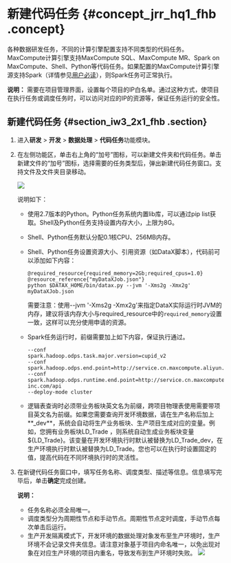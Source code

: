 # 新建代码任务 {#concept_jrr_hq1_fhb .concept}

各种数据研发任务，不同的计算引擎配置支持不同类型的代码任务。MaxCompute计算引擎支持MaxCompute SQL、MaxCompute MR、Spark on MaxCompute、Shell、Python等代码任务。如果配置的MaxCompute计算引擎源支持Spark（详情参见[用户必读](../../../../cn.zh-CN/产品简介/用户必读.md#)），则Spark任务可正常执行。

**说明：** 需要在项目管理界面，设置每个项目的IP白名单。通过这种方式，使项目在执行任务或调度任务时，可以访问对应的IP的资源等，保证任务运行的安全性。

## 新建代码任务 {#section_iw3_2x1_fhb .section}

1.  进入**研发** \> **开发** \> **数据处理** \> **代码任务**功能模块。
2.  在左侧功能区，单击右上角的“加号”图标，可以新建文件夹和代码任务。单击新建文件的“加号”图标，选择需要的任务类型后，弹出新建代码任务窗口。支持文件及文件夹目录移动。

    ![](http://static-aliyun-doc.oss-cn-hangzhou.aliyuncs.com/assets/img/149468/155599796941508_zh-CN.png)

    说明如下：

    -   使用2.7版本的Python。Python任务系统内置lib库，可以通过pip list获取。Shell及Python任务支持设置内存大小，上限为8G。
    -   Shell、Python任务默认分配0.1核CPU、256MB内存。
    -   Shell、Python任务设置资源大小、引用资源（如DataX脚本），代码前可以添加如下内容：

        ``` {#codeblock_pz6_3p4_ngu}
        @required_resource{required_memory=2Gb;required_cpus=1.0} @resource_reference{"myDataXJob.json"}
        python $DATAX_HOME/bin/datax.py --jvm '-Xms2g -Xmx2g' myDataXJob.json					
        ```

        需要注意：使用--jvm '-Xms2g -Xmx2g'来指定DataX实际运行时JVM的内存，建议将该内存大小与required\_resource中的`required_memory`设置一致，这样可以充分使用申请的资源。

    -   Spark任务运行时，前缀需要加上如下内容，保证执行通过。

        ``` {#codeblock_7hx_fhb_w7l}
        --conf
        spark.hadoop.odps.task.major.version=cupid_v2
        --conf
        spark.hadoop.odps.end.point=http://service.cn.maxcompute.aliyun.com/api
        --conf
        spark.hadoop.odps.runtime.end.point=http://service.cn.maxcompute.aliyun-inc.com/api
        --deploy-mode cluster					
        ```

    -   逻辑表查询时必须带业务板块英文名为前缀，跨项目物理表使用需要带项目英文名为前缀。如果您需要查询开发环境数据，请在生产名称后加上**\_dev**，系统会自动将生产业务板块、生产项目生成对应的变量。例如，您拥有业务板块LD\_Trade ，则系统自动生成业务板块变量$\{LD\_Trade\}。该变量在开发环境执行时默认被替换为LD\_Trade\_dev，在生产环境执行时默认被替换为LD\_Trade。您也可以在执行时设置固定的值，提高代码在不同环境执行时的灵活性。
3.  在新键代码任务窗口中，填写任务名称、调度类型、描述等信息。信息填写完毕后，单击**确定**完成创建。

    **说明：** 

    -   任务名称必须全局唯一。
    -   调度类型分为周期性节点和手动节点。周期性节点定时调度，手动节点每次单击后运行。
    -   生产开发隔离模式下，开发环境的数据处理对象发布至生产环境时，生产环境不会记录文件夹信息。请注意对象基于项目内命名唯一，以免出现对象在对应生产环境的项目内重名，导致发布到生产环境时失败。
    ![](http://static-aliyun-doc.oss-cn-hangzhou.aliyuncs.com/assets/img/149468/155599796941509_zh-CN.png)



